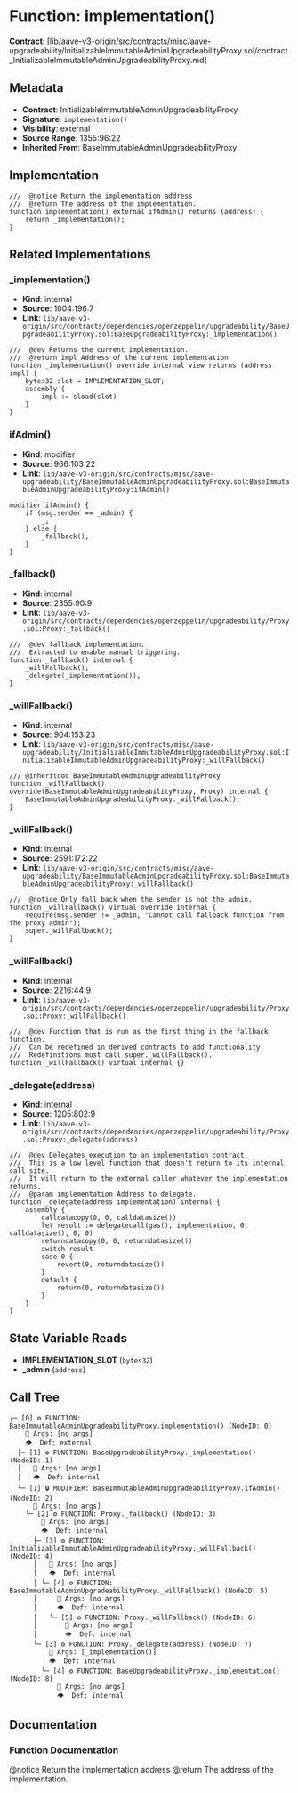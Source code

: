 # Function: implementation()

**Contract**: [lib/aave-v3-origin/src/contracts/misc/aave-upgradeability/InitializableImmutableAdminUpgradeabilityProxy.sol/contract_InitializableImmutableAdminUpgradeabilityProxy.md]

## Metadata

- **Contract**: InitializableImmutableAdminUpgradeabilityProxy
- **Signature**: `implementation()`
- **Visibility**: external
- **Source Range**: 1355:96:22
- **Inherited From**: BaseImmutableAdminUpgradeabilityProxy

## Implementation

```solidity
///  @notice Return the implementation address
///  @return The address of the implementation.
function implementation() external ifAdmin() returns (address) {
    return _implementation();
}
```

## Related Implementations

### _implementation()

- **Kind**: internal
- **Source**: 1004:196:7
- **Link**: `lib/aave-v3-origin/src/contracts/dependencies/openzeppelin/upgradeability/BaseUpgradeabilityProxy.sol:BaseUpgradeabilityProxy:_implementation()`

```solidity
///  @dev Returns the current implementation.
///  @return impl Address of the current implementation
function _implementation() override internal view returns (address impl) {
    bytes32 slot = IMPLEMENTATION_SLOT;
    assembly {
        impl := sload(slot)
    }
}
```

### ifAdmin()

- **Kind**: modifier
- **Source**: 966:103:22
- **Link**: `lib/aave-v3-origin/src/contracts/misc/aave-upgradeability/BaseImmutableAdminUpgradeabilityProxy.sol:BaseImmutableAdminUpgradeabilityProxy:ifAdmin()`

```solidity
modifier ifAdmin() {
    if (msg.sender == _admin) {
        _;
    } else {
        _fallback();
    }
}
```

### _fallback()

- **Kind**: internal
- **Source**: 2355:90:9
- **Link**: `lib/aave-v3-origin/src/contracts/dependencies/openzeppelin/upgradeability/Proxy.sol:Proxy:_fallback()`

```solidity
///  @dev fallback implementation.
///  Extracted to enable manual triggering.
function _fallback() internal {
    _willFallback();
    _delegate(_implementation());
}
```

### _willFallback()

- **Kind**: internal
- **Source**: 904:153:23
- **Link**: `lib/aave-v3-origin/src/contracts/misc/aave-upgradeability/InitializableImmutableAdminUpgradeabilityProxy.sol:InitializableImmutableAdminUpgradeabilityProxy:_willFallback()`

```solidity
/// @inheritdoc BaseImmutableAdminUpgradeabilityProxy
function _willFallback() override(BaseImmutableAdminUpgradeabilityProxy, Proxy) internal {
    BaseImmutableAdminUpgradeabilityProxy._willFallback();
}
```

### _willFallback()

- **Kind**: internal
- **Source**: 2591:172:22
- **Link**: `lib/aave-v3-origin/src/contracts/misc/aave-upgradeability/BaseImmutableAdminUpgradeabilityProxy.sol:BaseImmutableAdminUpgradeabilityProxy:_willFallback()`

```solidity
///  @notice Only fall back when the sender is not the admin.
function _willFallback() virtual override internal {
    require(msg.sender != _admin, "Cannot call fallback function from the proxy admin");
    super._willFallback();
}
```

### _willFallback()

- **Kind**: internal
- **Source**: 2216:44:9
- **Link**: `lib/aave-v3-origin/src/contracts/dependencies/openzeppelin/upgradeability/Proxy.sol:Proxy:_willFallback()`

```solidity
///  @dev Function that is run as the first thing in the fallback function.
///  Can be redefined in derived contracts to add functionality.
///  Redefinitions must call super._willFallback().
function _willFallback() virtual internal {}
```

### _delegate(address)

- **Kind**: internal
- **Source**: 1205:802:9
- **Link**: `lib/aave-v3-origin/src/contracts/dependencies/openzeppelin/upgradeability/Proxy.sol:Proxy:_delegate(address)`

```solidity
///  @dev Delegates execution to an implementation contract.
///  This is a low level function that doesn't return to its internal call site.
///  It will return to the external caller whatever the implementation returns.
///  @param implementation Address to delegate.
function _delegate(address implementation) internal {
    assembly {
        calldatacopy(0, 0, calldatasize())
        let result := delegatecall(gas(), implementation, 0, calldatasize(), 0, 0)
        returndatacopy(0, 0, returndatasize())
        switch result
        case 0 {
            revert(0, returndatasize())
        }
        default {
            return(0, returndatasize())
        }
    }
}
```

## State Variable Reads

- **IMPLEMENTATION_SLOT** (`bytes32`)
- **_admin** (`address`)

## Call Tree

```
┌─ [0] ⚙️ FUNCTION: BaseImmutableAdminUpgradeabilityProxy.implementation() (NodeID: 0)
    💬 Args: [no args]
    👁️  Def: external
  ├─ [1] ⚙️ FUNCTION: BaseUpgradeabilityProxy._implementation() (NodeID: 1)
  │   💬 Args: [no args]
  │   👁️  Def: internal
  └─ [1] 🔒 MODIFIER: BaseImmutableAdminUpgradeabilityProxy.ifAdmin() (NodeID: 2)
      💬 Args: [no args]
    └─ [2] ⚙️ FUNCTION: Proxy._fallback() (NodeID: 3)
        💬 Args: [no args]
        👁️  Def: internal
      ├─ [3] ⚙️ FUNCTION: InitializableImmutableAdminUpgradeabilityProxy._willFallback() (NodeID: 4)
      │   💬 Args: [no args]
      │   👁️  Def: internal
      │ └─ [4] ⚙️ FUNCTION: BaseImmutableAdminUpgradeabilityProxy._willFallback() (NodeID: 5)
      │     💬 Args: [no args]
      │     👁️  Def: internal
      │   └─ [5] ⚙️ FUNCTION: Proxy._willFallback() (NodeID: 6)
      │       💬 Args: [no args]
      │       👁️  Def: internal
      └─ [3] ⚙️ FUNCTION: Proxy._delegate(address) (NodeID: 7)
          💬 Args: [_implementation()]
          👁️  Def: internal
        └─ [4] ⚙️ FUNCTION: BaseUpgradeabilityProxy._implementation() (NodeID: 8)
            💬 Args: [no args]
            👁️  Def: internal
```

## Documentation

### Function Documentation

 @notice Return the implementation address
 @return The address of the implementation.
